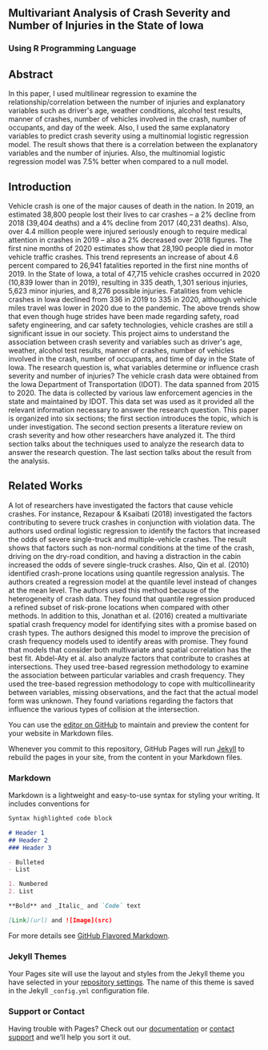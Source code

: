 ## Multivariant Analysis of Crash Severity and Number of Injuries in the State of Iowa
### Using R Programming Language

## Abstract
In this paper, I used multilinear regression to examine the relationship/correlation between the number of injuries and explanatory variables such as driver's age, weather conditions, alcohol test results, manner of crashes, number of vehicles involved in the crash, number of occupants, and day of the week. Also, I used the same explanatory variables to predict crash severity using a multinomial logistic regression model. The result shows that there is a correlation between the explanatory variables and the number of injuries. Also, the multinomial logistic regression model was 7.5% better when compared to a null model. 

## Introduction
Vehicle crash is one of the major causes of death in the nation. In 2019, an estimated 38,800 people lost their lives to car crashes – a 2% decline from 2018 (39,404 deaths) and a 4% decline from 2017 (40,231 deaths). Also, over 4.4 million people were injured seriously enough to require medical attention in crashes in 2019 – also a 2% decreased over 2018 figures. The first nine months of 2020 estimates show that 28,190 people died in motor vehicle traffic crashes. This trend represents an increase of about 4.6 percent compared to 26,941 fatalities reported in the first nine months of 2019. 
In the State of Iowa, a total of 47,715 vehicle crashes occurred in 2020 (10,839 lower than in 2019), resulting in 335 death, 1,301 serious injuries, 5,623 minor injuries, and 8,276 possible injuries. Fatalities from vehicle crashes in Iowa declined from 336 in 2019 to 335 in 2020, although vehicle miles travel was lower in 2020 due to the pandemic. 
The above trends show that even though huge strides have been made regarding safety, road safety engineering, and car safety technologies, vehicle crashes are still a significant issue in our society. This project aims to understand the association between crash severity and variables such as driver's age, weather, alcohol test results, manner of crashes, number of vehicles involved in the crash, number of occupants, and time of day in the State of Iowa. The research question is, what variables determine or influence crash severity and number of injuries?
The vehicle crash data were obtained from the Iowa Department of Transportation (IDOT). The data spanned from 2015 to 2020. The data is collected by various law enforcement agencies in the state and maintained by IDOT. This data set was used as it provided all the relevant information necessary to answer the research question. 
This paper is organized into six sections; the first section introduces the topic, which is under investigation. The second section presents a literature review on crash severity and how other researchers have analyzed it. The third section talks about the techniques used to analyze the research data to answer the research question. The last section talks about the result from the analysis.

## Related Works

A lot of researchers have investigated the factors that cause vehicle crashes. For instance, Rezapour & Ksaibati (2018) investigated the factors contributing to severe truck crashes in conjunction with violation data. The authors used ordinal logistic regression to identify the factors that increased the odds of severe single-truck and multiple-vehicle crashes. The result shows that factors such as non-normal conditions at the time of the crash, driving on the dry-road condition, and having a distraction in the cabin increased the odds of severe single-truck crashes. 
Also, Qin et al. (2010) identified crash-prone locations using quantile regression analysis. The authors created a regression model at the quantile level instead of changes at the mean level. The authors used this method because of the heterogeneity of crash data. They found that quantile regression produced a refined subset of risk-prone locations when compared with other methods. 
In addition to this, Jonathan et al. (2016) created a multivariate spatial crash frequency model for identifying sites with a promise based on crash types. The authors designed this model to improve the precision of crash frequency models used to identify areas with promise. They found that models that consider both multivariate and spatial correlation has the best fit. 
Abdel-Aty et al. also analyze factors that contribute to crashes at intersections. They used tree-based regression methodology to examine the association between particular variables and crash frequency. They used the tree-based regression methodology to cope with multicollinearity between variables, missing observations, and the fact that the actual model form was unknown. They found variations regarding the factors that influence the various types of collision at the intersection. 


You can use the [editor on GitHub](https://github.com/Gabriel-Appiah/Multivariant_Analysis/edit/main/docs/index.md) to maintain and preview the content for your website in Markdown files.

Whenever you commit to this repository, GitHub Pages will run [Jekyll](https://jekyllrb.com/) to rebuild the pages in your site, from the content in your Markdown files.

### Markdown

Markdown is a lightweight and easy-to-use syntax for styling your writing. It includes conventions for

```markdown
Syntax highlighted code block

# Header 1
## Header 2
### Header 3

- Bulleted
- List

1. Numbered
2. List

**Bold** and _Italic_ and `Code` text

[Link](url) and ![Image](src)
```

For more details see [GitHub Flavored Markdown](https://guides.github.com/features/mastering-markdown/).

### Jekyll Themes

Your Pages site will use the layout and styles from the Jekyll theme you have selected in your [repository settings](https://github.com/Gabriel-Appiah/Multivariant_Analysis/settings/pages). The name of this theme is saved in the Jekyll `_config.yml` configuration file.

### Support or Contact

Having trouble with Pages? Check out our [documentation](https://docs.github.com/categories/github-pages-basics/) or [contact support](https://support.github.com/contact) and we’ll help you sort it out.
